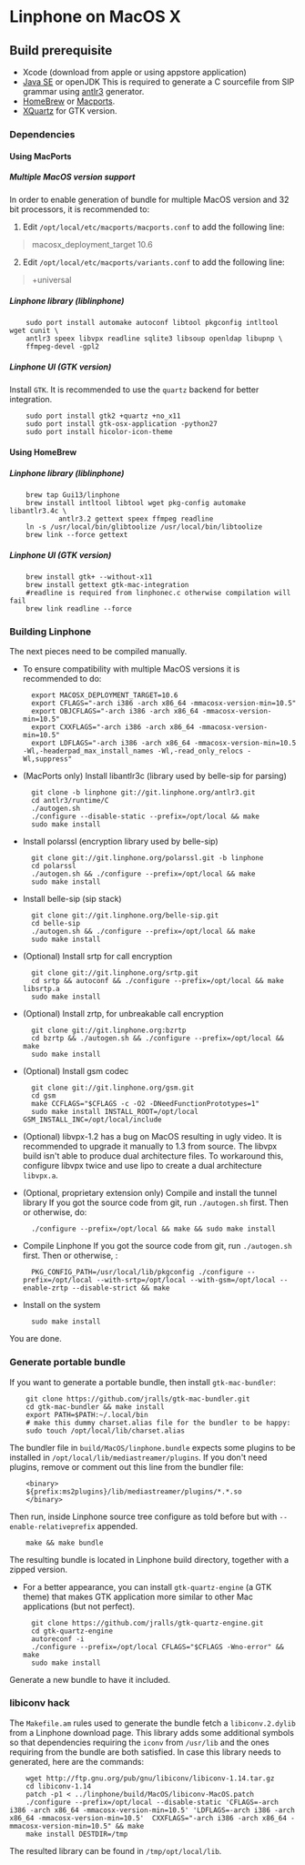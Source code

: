 # Linphone on MacOS X

## Build prerequisite

* Xcode (download from apple or using appstore application)
* [Java SE](http://www.oracle.com/technetwork/java/javase/downloads/index.html) or openJDK
 This is required to generate a C sourcefile from SIP grammar using [antlr3](http://www.antlr3.org/) generator.
 * [HomeBrew](http://brew.sh) or [Macports](http://www.macports.org/).
 * [XQuartz](https://xquartz.macosforge.org) for GTK version.

### Dependencies

#### Using MacPorts

##### Multiple MacOS version support

In order to enable generation of bundle for multiple MacOS version and 32 bit processors, it is recommended to:

1. Edit `/opt/local/etc/macports/macports.conf` to add the following line:

 > macosx_deployment_target 10.6

2. Edit `/opt/local/etc/macports/variants.conf` to add the following line:

 > +universal


##### Linphone library (liblinphone)

        sudo port install automake autoconf libtool pkgconfig intltool wget cunit \
        antlr3 speex libvpx readline sqlite3 libsoup openldap libupnp \
        ffmpeg-devel -gpl2

##### Linphone UI (GTK version)

Install `GTK`. It is recommended to use the `quartz` backend for better integration.

        sudo port install gtk2 +quartz +no_x11
        sudo port install gtk-osx-application -python27
        sudo port install hicolor-icon-theme

#### Using HomeBrew

##### Linphone library (liblinphone)

        brew tap Gui13/linphone
        brew install intltool libtool wget pkg-config automake libantlr3.4c \
                antlr3.2 gettext speex ffmpeg readline
        ln -s /usr/local/bin/glibtoolize /usr/local/bin/libtoolize
        brew link --force gettext

##### Linphone UI (GTK version)

        brew install gtk+ --without-x11
        brew install gettext gtk-mac-integration
        #readline is required from linphonec.c otherwise compilation will fail
        brew link readline --force

### Building Linphone

The next pieces need to be compiled manually.

* To ensure compatibility with multiple MacOS versions it is recommended to do:

        export MACOSX_DEPLOYMENT_TARGET=10.6
        export CFLAGS="-arch i386 -arch x86_64 -mmacosx-version-min=10.5"
        export OBJCFLAGS="-arch i386 -arch x86_64 -mmacosx-version-min=10.5"
        export CXXFLAGS="-arch i386 -arch x86_64 -mmacosx-version-min=10.5"
        export LDFLAGS="-arch i386 -arch x86_64 -mmacosx-version-min=10.5 -Wl,-headerpad_max_install_names -Wl,-read_only_relocs -Wl,suppress"

* (MacPorts only) Install libantlr3c (library used by belle-sip for parsing)

        git clone -b linphone git://git.linphone.org/antlr3.git
        cd antlr3/runtime/C
        ./autogen.sh
        ./configure --disable-static --prefix=/opt/local && make
        sudo make install

* Install polarssl (encryption library used by belle-sip)

        git clone git://git.linphone.org/polarssl.git -b linphone
        cd polarssl
        ./autogen.sh && ./configure --prefix=/opt/local && make
        sudo make install

* Install belle-sip (sip stack)

        git clone git://git.linphone.org/belle-sip.git
        cd belle-sip
        ./autogen.sh && ./configure --prefix=/opt/local && make
        sudo make install

* (Optional) Install srtp for call encryption

        git clone git://git.linphone.org/srtp.git
        cd srtp && autoconf && ./configure --prefix=/opt/local && make libsrtp.a
        sudo make install

* (Optional) Install zrtp, for unbreakable call encryption

        git clone git://git.linphone.org:bzrtp
        cd bzrtp && ./autogen.sh && ./configure --prefix=/opt/local && make
        sudo make install

* (Optional) Install gsm codec

        git clone git://git.linphone.org/gsm.git
        cd gsm
        make CCFLAGS="$CFLAGS -c -O2 -DNeedFunctionPrototypes=1"
        sudo make install INSTALL_ROOT=/opt/local GSM_INSTALL_INC=/opt/local/include

* (Optional) libvpx-1.2 has a bug on MacOS resulting in ugly video. It is recommended to upgrade it manually to 1.3 from source.
The libvpx build isn't able to produce dual architecture files. To workaround this, configure libvpx twice and use lipo to create a dual architecture `libvpx.a`.

* (Optional, proprietary extension only) Compile and install the tunnel library
 If you got the source code from git, run `./autogen.sh` first.
 Then or otherwise, do:

        ./configure --prefix=/opt/local && make && sudo make install

* Compile Linphone
 If you got the source code from git, run `./autogen.sh` first.
 Then or otherwise, :

        PKG_CONFIG_PATH=/usr/local/lib/pkgconfig ./configure --prefix=/opt/local --with-srtp=/opt/local --with-gsm=/opt/local --enable-zrtp --disable-strict && make

* Install on the system

        sudo make install

 You are done.

### Generate portable bundle

If you want to generate a portable bundle, then install `gtk-mac-bundler`:

        git clone https://github.com/jralls/gtk-mac-bundler.git
        cd gtk-mac-bundler && make install
        export PATH=$PATH:~/.local/bin
        # make this dummy charset.alias file for the bundler to be happy:
        sudo touch /opt/local/lib/charset.alias

The bundler file in `build/MacOS/linphone.bundle` expects some plugins to be installed in `/opt/local/lib/mediastreamer/plugins`.
If you don't need plugins, remove or comment out this line from the bundler file:

        <binary>
        ${prefix:ms2plugins}/lib/mediastreamer/plugins/*.*.so
        </binary>

Then run, inside Linphone source tree configure as told before but with `--enable-relativeprefix` appended.

        make && make bundle

The resulting bundle is located in Linphone build directory, together with a zipped version.

* For a better appearance, you can install `gtk-quartz-engine` (a GTK theme) that makes GTK application more similar to other Mac applications (but not perfect).

        git clone https://github.com/jralls/gtk-quartz-engine.git
        cd gtk-quartz-engine
        autoreconf -i
        ./configure --prefix=/opt/local CFLAGS="$CFLAGS -Wno-error" && make
        sudo make install

Generate a new bundle to have it included.

### libiconv hack

The `Makefile.am` rules used to generate the bundle fetch a `libiconv.2.dylib` from a Linphone download page.
This library adds some additional symbols so that dependencies requiring the `iconv` from `/usr/lib` and the ones requiring from the bundle are both satisfied.
In case this library needs to generated, here are the commands:

        wget http://ftp.gnu.org/pub/gnu/libiconv/libiconv-1.14.tar.gz
        cd libiconv-1.14
        patch -p1 < ../linphone/build/MacOS/libiconv-MacOS.patch
        ./configure --prefix=/opt/local --disable-static 'CFLAGS=-arch i386 -arch x86_64 -mmacosx-version-min=10.5' 'LDFLAGS=-arch i386 -arch x86_64 -mmacosx-version-min=10.5'  CXXFLAGS="-arch i386 -arch x86_64 -mmacosx-version-min=10.5" && make
        make install DESTDIR=/tmp

The resulted library can be found in `/tmp/opt/local/lib`.




